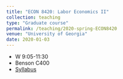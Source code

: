 ```yaml
---
title: "ECON 8420: Labor Economics II"
collection: teaching
type: "Graduate course"
permalink: /teaching/2020-spring-ECON8420
venue: "University of Georgia"
date: 2020-01-03
---
```


* W  9:05-11:30
* Benson C400
* [Syllabus](/files/ECON8420_2020Sp_schmutte.pdf)
